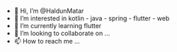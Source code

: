 - 👋 Hi, I’m @HaldunMatar
- 👀 I’m interested in kotlin - java - spring - flutter - web
- 🌱 I’m currently learning flutter
- 💞️ I’m looking to collaborate on ...
- 📫 How to reach me ...

<!---
HaldunMatar/HaldunMatar is a ✨ special ✨ repository because its `README.md` (this file) appears on your GitHub profile.
You can click the Preview link to take a look at your changes.
--->
